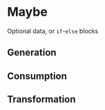 Maybe
=====

Optional data, or `if`-`else` blocks

Generation
----------

Consumption
-----------

Transformation
---------------